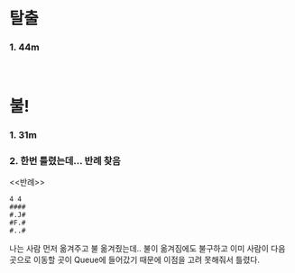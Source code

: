 # 탈출
### 1. 44m

</br>

# 불!
### 1. 31m
### 2. 한번 틀렸는데... 반례 찾음
<<반례>> </br>

```
4 4
####
#.J#
#F.#
#..#
```

나는 사람 먼저 옮겨주고 불 옮겨줬는데.. 불이 옮겨짐에도 불구하고 이미 사람이 다음 곳으로 이동할 곳이 Queue에 들어갔기 때문에 이점을 고려 못해줘서 틀렸다.


</br>
